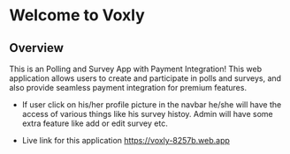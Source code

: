 # Welcome to Voxly 

## Overview
This is an Polling and Survey App with Payment Integration! This web application allows users to create and participate in polls and surveys, and also provide seamless payment integration for premium features.


- If user click on his/her profile picture in the navbar he/she will have the access of various things like his survey histoy. Admin will have some extra feature like add or edit survey etc.



- Live link for this application 
https://voxly-8257b.web.app